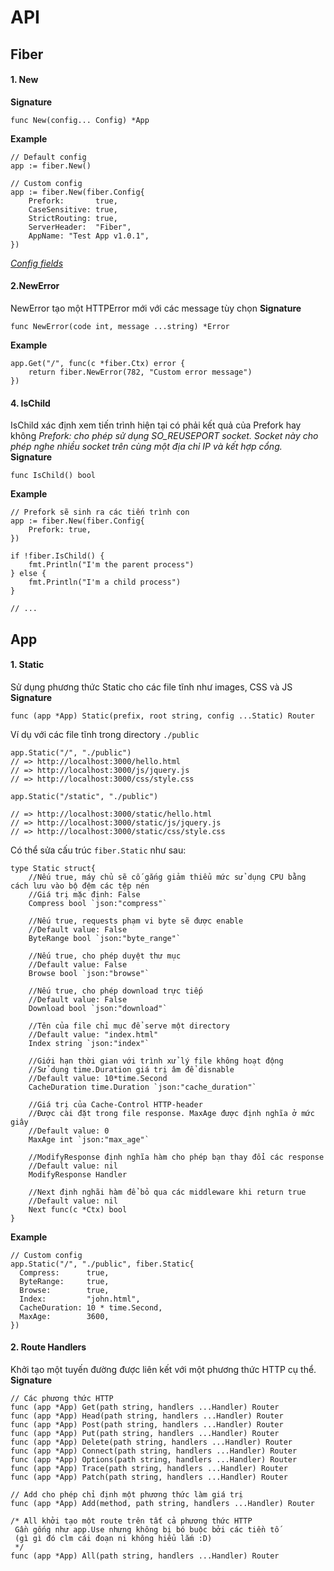 # API

## Fiber
#### 1. New
**Signature**
```
func New(config... Config) *App
```
**Example**
```
// Default config
app := fiber.New()

// Custom config
app := fiber.New(fiber.Config{
    Prefork:       true,
    CaseSensitive: true,
    StrictRouting: true,
    ServerHeader:  "Fiber",
    AppName: "Test App v1.0.1",
})
```
*[Config fields](https://docs.gofiber.io/api/fiber)*
#### 2.NewError
NewError tạo một HTTPError mới với các message tùy chọn
**Signature**
```
func NewError(code int, message ...string) *Error
```
**Example**
```
app.Get("/", func(c *fiber.Ctx) error {
    return fiber.NewError(782, "Custom error message")
})
```

#### 4. IsChild
IsChild xác định xem tiến trình hiện tại có phải kết quả của Prefork hay không
*Prefork: cho phép sử dụng SO_REUSEPORT socket. Socket này cho phép nghe nhiều socket trên cùng một địa chỉ IP và kết hợp cổng.*
**Signature**
```
func IsChild() bool
```
**Example**
```
// Prefork sẽ sinh ra các tiến trình con
app := fiber.New(fiber.Config{
    Prefork: true,
})

if !fiber.IsChild() {
    fmt.Println("I'm the parent process")
} else {
    fmt.Println("I'm a child process")
}

// ...
```

## App
#### 1. Static
Sử dụng phương thức Static cho các file tĩnh như images, CSS và JS
**Signature**
```
func (app *App) Static(prefix, root string, config ...Static) Router
```
Ví dụ với các file tĩnh trong directory ```./public```
```
app.Static("/", "./public")
// => http://localhost:3000/hello.html
// => http://localhost:3000/js/jquery.js
// => http://localhost:3000/css/style.css

app.Static("/static", "./public")

// => http://localhost:3000/static/hello.html
// => http://localhost:3000/static/js/jquery.js
// => http://localhost:3000/static/css/style.css
```
Có thể sửa cấu trúc ```fiber.Static``` như sau:
```
type Static struct{
    //Nếu true, máy chủ sẽ cố gắng giảm thiểu mức sử dụng CPU bằng cách lưu vào bộ đệm các tệp nén
    //Giá trị mặc định: False
    Compress bool `json:"compress"`
    
    //Nếu true, requests phạm vi byte sẽ được enable
    //Default value: False
    ByteRange bool `json:"byte_range"`
    
    //Nếu true, cho phép duyệt thư mục
    //Default value: False
    Browse bool `json:"browse"`
    
    //Nếu true, cho phép download trực tiếp
    //Default value: False
    Download bool `json:"download"`
    
    //Tên của file chỉ mục để serve một directory
    //Default value: "index.html"
    Index string `json:"index"`
    
    //Giới hạn thời gian với trình xử lý file không hoạt động
    //Sử dụng time.Duration giá trị âm để disnable
    //Default value: 10*time.Second
    CacheDuration time.Duration `json:"cache_duration"`
    
    //Giá trị của Cache-Control HTTP-header
    //Được cài đặt trong file response. MaxAge được định nghĩa ở mức giây
    //Default value: 0
    MaxAge int `json:"max_age"`
    
    //ModifyResponse định nghĩa hàm cho phép bạn thay đổi các response
    //Default value: nil
    ModifyResponse Handler
    
    //Next định nghãi hàm để bỏ qua các middleware khi return true
    //Default value: nil
    Next func(c *Ctx) bool
}
```

**Example**
```
// Custom config
app.Static("/", "./public", fiber.Static{
  Compress:      true,
  ByteRange:     true,
  Browse:        true,
  Index:         "john.html",
  CacheDuration: 10 * time.Second,
  MaxAge:        3600,
})
```

#### 2. Route Handlers
Khởi tạo một tuyến đường được liên kết với một phương thức HTTP cụ thể.
**Signature**
```
// Các phương thức HTTP
func (app *App) Get(path string, handlers ...Handler) Router
func (app *App) Head(path string, handlers ...Handler) Router
func (app *App) Post(path string, handlers ...Handler) Router
func (app *App) Put(path string, handlers ...Handler) Router
func (app *App) Delete(path string, handlers ...Handler) Router
func (app *App) Connect(path string, handlers ...Handler) Router
func (app *App) Options(path string, handlers ...Handler) Router
func (app *App) Trace(path string, handlers ...Handler) Router
func (app *App) Patch(path string, handlers ...Handler) Router

// Add cho phép chỉ định một phương thức làm giá trị
func (app *App) Add(method, path string, handlers ...Handler) Router

/* All khởi tạo một route trên tất cả phương thức HTTP
 Gần gống như app.Use nhưng không bị bó buộc bởi các tiền tố 
 (gì gì đó clm cái đoạn ni không hiểu lắm :D)
 */
func (app *App) All(path string, handlers ...Handler) Router
```